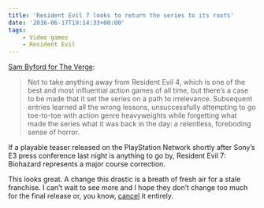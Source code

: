```yaml
---
title: 'Resident Evil 7 looks to return the series to its roots'
date: '2016-06-17T19:14:33+00:00'
tags:
    - Video games
    - Resident Evil
---
```


[Sam Byford for The Verge](https://www.theverge.com/2016/6/14/11930748/resident-evil-7-e3-hands-on-demo):

> Not to take anything away from Resident Evil 4, which is one of the best and most influential action games of all time, but there’s a case to be made that it set the series on a path to irrelevance. Subsequent entries learned all the wrong lessons, unsuccessfully attempting to go toe-to-toe with action genre heavyweights while forgetting what made the series what it was back in the day: a relentless, foreboding sense of horror.

If a playable teaser released on the PlayStation Network shortly after Sony’s E3 press conference last night is anything to go by, Resident Evil 7: Biohazard represents a major course correction.

This looks great. A change this drastic is a breath of fresh air for a stale franchise. I can’t wait to see more and I hope they don’t change too much for the final release or, you know, [cancel](http://kotaku.com/its-official-silent-hills-is-cancelled-1700379816) it entirely.